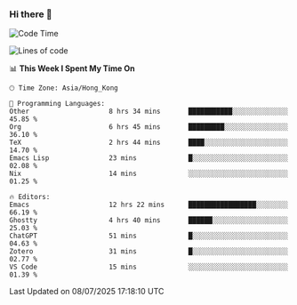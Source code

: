 ### Hi there 👋

<!--
**nicehiro/nicehiro** is a ✨ _special_ ✨ repository because its `README.md` (this file) appears on your GitHub profile.

Here are some ideas to get you started:

- 🔭 I’m currently working on ...
- 🌱 I’m currently learning ...
- 👯 I’m looking to collaborate on ...
- 🤔 I’m looking for help with ...
- 💬 Ask me about ...
- 📫 How to reach me: ...
- 😄 Pronouns: ...
- ⚡ Fun fact: ...
-->

<!--START_SECTION:waka-->
![Code Time](http://img.shields.io/badge/Code%20Time-786%20hrs%2032%20mins-blue)

![Lines of code](https://img.shields.io/badge/From%20Hello%20World%20I%27ve%20Written-1.7%20million%20lines%20of%20code-blue)

📊 **This Week I Spent My Time On** 

```text
🕑︎ Time Zone: Asia/Hong_Kong

💬 Programming Languages: 
Other                    8 hrs 34 mins       ███████████░░░░░░░░░░░░░░   45.85 % 
Org                      6 hrs 45 mins       █████████░░░░░░░░░░░░░░░░   36.10 % 
TeX                      2 hrs 44 mins       ████░░░░░░░░░░░░░░░░░░░░░   14.70 % 
Emacs Lisp               23 mins             █░░░░░░░░░░░░░░░░░░░░░░░░   02.08 % 
Nix                      14 mins             ░░░░░░░░░░░░░░░░░░░░░░░░░   01.25 % 

🔥 Editors: 
Emacs                    12 hrs 22 mins      █████████████████░░░░░░░░   66.19 % 
Ghostty                  4 hrs 40 mins       ██████░░░░░░░░░░░░░░░░░░░   25.03 % 
ChatGPT                  51 mins             █░░░░░░░░░░░░░░░░░░░░░░░░   04.63 % 
Zotero                   31 mins             █░░░░░░░░░░░░░░░░░░░░░░░░   02.77 % 
VS Code                  15 mins             ░░░░░░░░░░░░░░░░░░░░░░░░░   01.39 % 
```


 Last Updated on 08/07/2025 17:18:10 UTC
<!--END_SECTION:waka-->
